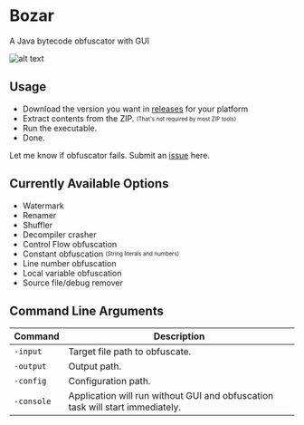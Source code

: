 # Bozar
A Java bytecode obfuscator with GUI

![alt text](https://i.imgur.com/c3fK6tN.png)

## Usage
* Download the version you want in [releases](https://github.com/vimasig/Bozar/releases) for your platform
* Extract contents from the ZIP. <sub><sup>(That's not required by most ZIP tools)</sup></sub>
* Run the executable.
* Done.

Let me know if obfuscator fails. Submit an [issue](https://github.com/vimasig/Bozar/issues) here.

## Currently Available Options
* Watermark
* Renamer
* Shuffler
* Decompiler crasher
* Control Flow obfuscation
* Constant obfuscation <sub><sup>(String literals and numbers)</sup></sub>
* Line number obfuscation
* Local variable obfuscation
* Source file/debug remover  

## Command Line Arguments
| Command | Description |
| --- | --- |
| `-input` | Target file path to obfuscate. |
| `-output` | Output path. |
| `-config` | Configuration path. |
| `-console` | Application will run without GUI and obfuscation task will start immediately. |